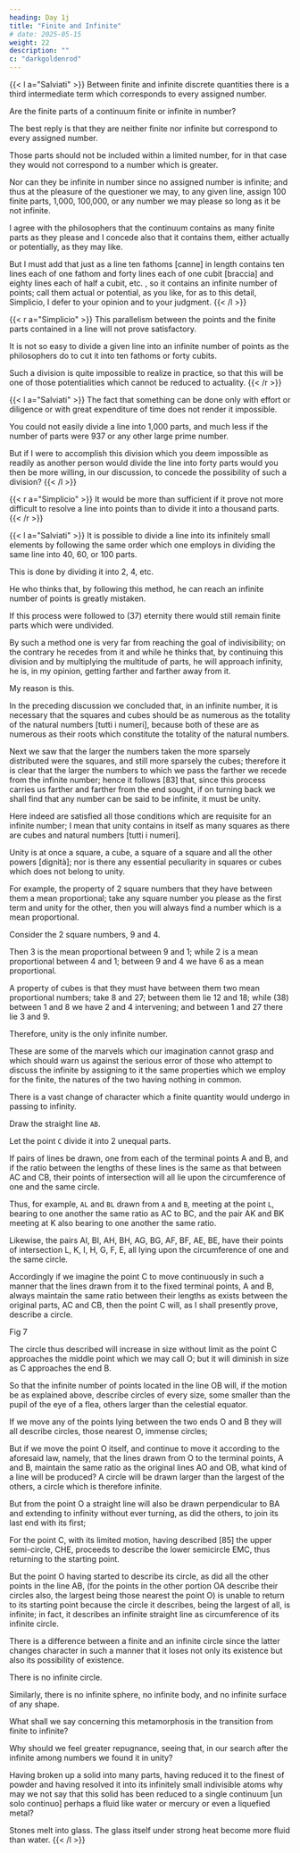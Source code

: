 ```yaml
---
heading: Day 1j
title: "Finite and Infinite"
# date: 2025-05-15
weight: 22
description: ""
c: "darkgoldenrod"
---
```




{{< l a="Salviati" >}}
Between finite and infinite discrete quantities there is a third intermediate term which corresponds to every assigned number.

Are the finite parts of a continuum finite or infinite in number?

The best reply is that they are neither finite nor infinite but correspond to every assigned number.  

Those parts should not be included within a limited number, for in that case they would not correspond to a number which is greater.

Nor can they be infinite in number since no assigned number is infinite; and thus at the pleasure of the questioner we may, to any given line, assign 100 finite parts, 1,000, 100,000, or any number we may please so long as it be not infinite.

I agree with the philosophers that the continuum contains as many finite parts as they please and I concede also that it contains them, either actually or potentially, as they may like.

But I must add that just as a line ten fathoms [canne] in length contains ten lines each of one fathom and forty lines each of one cubit [braccia] and eighty lines each of half a cubit, etc. , so it contains an infinite number of points; call them actual or potential, as you like, for as to this detail, Simplicio, I defer to your opinion and to your judgment.
{{< /l >}}



{{< r a="Simplicio" >}}
This parallelism between the points and the finite parts contained in a line will not prove satisfactory.

It is not so easy to divide a given line into an infinite number of points as the philosophers do to cut it into ten fathoms or forty cubits.

Such a division is quite impossible to realize in practice, so that this will be one of those potentialities which cannot be reduced to actuality. 
{{< /r >}}


{{< l a="Salviati" >}}
The fact that something can be done only with effort or diligence or with great expenditure of time does not render it impossible.

You could not easily divide a line into 1,000 parts, and much less if the number of parts were 937 or any other large prime number.  

But if I were to accomplish this division which you deem impossible as readily as another person would divide the line into forty parts would you then be more willing, in our discussion, to concede the possibility of such a division?
{{< /l >}}


{{< r a="Simplicio" >}}
It would be more than sufficient if it prove not more difficult to resolve a line into points than to divide it into a thousand parts. 
{{< /r >}}


{{< l a="Salviati" >}}
It is possible to divide a line into its infinitely small elements by following the same order which one employs in dividing the same line into 40, 60, or 100 parts.

This is done by dividing it into 2, 4, etc.

He who thinks that, by following this method, he can reach an infinite number of points is greatly mistaken.

If this process were followed to (37) eternity there would still remain finite parts which were undivided. 

By such a method one is very far from reaching the goal of indivisibility; on the contrary he recedes from it and while he thinks that, by continuing this division and by multiplying the multitude of parts, he will approach infinity, he is, in my opinion, getting farther and farther away from it.

My reason is this.

In the preceding discussion we concluded that, in an infinite number, it is necessary that the squares and cubes should be as numerous as the totality of the natural numbers [tutti i numeri], because both of these are as numerous as their roots which constitute the totality of the natural numbers.

Next we saw that the larger the numbers taken the more sparsely distributed were the squares, and still more sparsely the cubes; therefore it is clear that the larger the numbers to which we pass the farther we recede from the infinite number; hence it follows [83] that, since this process carries us farther and farther from the end sought, if on turning back we shall find that any number can be said to be infinite, it must be unity.

Here indeed are satisfied all those conditions which are requisite for an infinite number; I mean that unity contains in itself as many squares as there are cubes and natural numbers [tutti i numeri]. 

Unity is at once a square, a cube, a square of a square and all the other powers [dignità]; nor is there any essential peculiarity in squares or cubes which does not belong to unity.

For example, the property of 2 square numbers that they have between them a mean proportional; take any square number you please as the first term and unity for the other, then you will always find a number which is a mean proportional.

Consider the 2 square numbers, 9 and 4.

Then 3 is the mean proportional between 9 and 1; while 2 is a mean proportional between 4 and 1; between 9 and 4 we have 6 as a mean proportional.  

A property of cubes is that they must have between them two mean proportional numbers; take 8 and 27; between them lie 12 and 18; while (38) between 1 and 8 we have 2 and 4 intervening; and between 1 and 27 there lie 3 and 9.  

Therefore, unity is the only infinite number.

These are some of the marvels which our imagination cannot grasp and which should warn us against the serious error of those who attempt to discuss the infinite by assigning to it the same properties which we employ for the finite, the natures of the two having nothing in common. 

There is a vast change of character which a finite quantity would undergo in passing to infinity.

Draw the straight line `AB`.

Let the point `C` divide it into 2 unequal parts.

If pairs of lines be drawn, one from each of the terminal points A and B, and if the ratio between the lengths of these lines is the same as that between AC and CB, their points of intersection will all lie upon the circumference of one and the same circle.  

Thus, for example, `AL` and `BL` drawn from `A` and `B`, meeting at the point `L`, bearing to one another the same ratio as AC to BC, and the pair AK and BK meeting at K also bearing to one another the same ratio.

Likewise, the pairs AI, BI, AH, BH, AG, BG, AF, BF, AE, BE, have their points of intersection L, K, I, H, G, F, E, all lying upon the circumference of one and the same circle.

Accordingly if we imagine the point C to move continuously in such a manner that the lines drawn from it to the fixed terminal points, A and B, always maintain the same ratio between their lengths as exists between the original parts, AC and CB, then the point C will, as I shall presently prove, describe a circle.

Fig 7 

The circle thus described will increase in size without limit as the point C approaches the middle point which we may call O; but it will diminish in size as C approaches the end B.  

So that the infinite number of points located in the line OB will, if the motion be as explained above, describe circles of every size, some smaller than the pupil of the eye of a flea, others larger than the celestial equator.

If we move any of the points lying between the two ends O and B they will all describe circles, those nearest O, immense circles; 

But if we move the point O itself, and continue to move it according to the aforesaid law, namely, that the lines drawn from O to the terminal points, A and B, maintain the same ratio as the original lines AO and OB, what kind of a line will be produced? A circle will be drawn larger than the largest of the others, a circle which is therefore infinite.  

But from the point O a straight line will also be drawn perpendicular to BA and extending to infinity without ever turning, as did the others, to join its last end with its first; 

For the point C, with its limited motion, having described [85] the upper semi-circle, CHE, proceeds to describe the lower semicircle EMC, thus returning to the starting point.

But the point O having started to describe its circle, as did all the other points in the line AB, (for the points in the other portion OA describe their circles also, the largest being those nearest the point O) is unable to return to its starting point because the circle it describes, being the largest of all, is infinite; in fact, it describes an infinite straight line as circumference of its infinite circle.  

There is a difference between a finite and an infinite circle since the latter changes character in such a manner that it loses not only its existence but also its possibility of existence.

There is no infinite circle.

Similarly, there is no infinite sphere, no infinite body, and no infinite surface of any shape.

What shall we say concerning this metamorphosis in the transition from finite to infinite?

Why should we feel greater repugnance, seeing that, in our search after the infinite among numbers we found it in unity? 

Having broken up a solid into many parts, having reduced it to the finest of powder and having resolved it into its infinitely small indivisible atoms why may we not say that this solid has been reduced to a single continuum [un solo continuo] perhaps a fluid like water or mercury or even a liquefied metal? 

Stones melt into glass. The glass itself under strong heat become more fluid than water.
{{< /l >}}

